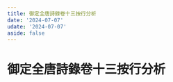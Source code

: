 ```yaml
---
title: 御定全唐詩錄卷十三按行分析
date: '2024-07-07'
udate: '2024-07-07'
aside: false
---
```

# 御定全唐詩錄卷十三按行分析

<LinePage :list="lines" :chapternum="13" />

<script setup>
const chapter = '卷十三';
import lines from '/data/qtsl/卷十三/lines.json'
</script>

